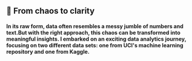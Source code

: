 ## 🌟 From chaos to clarity

#### In its raw form, data often resembles a messy jumble of numbers and text.But with the right approach, this chaos can be transformed into meaningful insights. I embarked on an exciting data analytics journey, focusing on two different data sets: one from UCI's machine learning repository and one from Kaggle.
